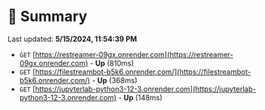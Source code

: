# 📖 Summary
Last updated: **5/15/2024, 11:54:39 PM**

- `GET` [https://restreamer-09gx.onrender.com](https://restreamer-09gx.onrender.com) - **Up** (810ms)
- `GET` [https://filestreambot-b5k6.onrender.com/](https://filestreambot-b5k6.onrender.com/) - **Up** (368ms)
- `GET` [https://jupyterlab-python3-12-3.onrender.com](https://jupyterlab-python3-12-3.onrender.com) - **Up** (148ms)
